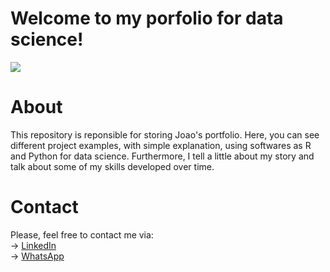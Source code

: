 # Welcome to my porfolio for data science!

[<img src="https://img.shields.io/badge/Author-JoaoLucas-f39f37">](https://www.linkedin.com/in/jo%C3%A3o-lucas-42407b35/)

# About
This repository is reponsible for storing Joao's portfolio. Here, you can see different project examples, with simple explanation, using softwares as R and Python for data science. 
Furthermore, I tell a little about my story and talk about some of my skills developed over time.

# Contact
Please, feel free to contact me via: <br>
&#8594; <a href="https://www.linkedin.com/in/jo%C3%A3o-lucas-42407b35/">LinkedIn</a> <br>
&#8594; <a href="https://wa.me/+5551985765763/?text=WhatsApp de João Lucas">WhatsApp</a>
